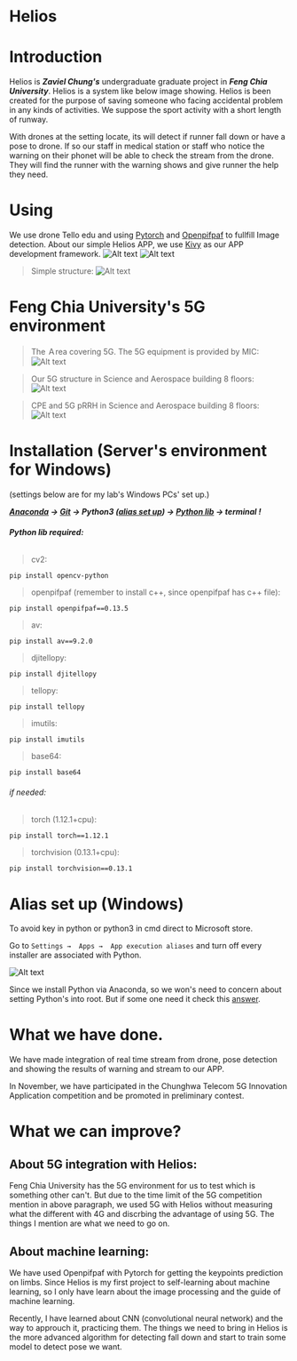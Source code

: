 # Helios 
# Introduction
Helios is ***Zaviel Chung's*** undergraduate graduate project in ***Feng Chia University***.
Helios is a system like below image showing. Helios is been created for the purpose of saving someone who facing accidental problem in any kinds of activities. We suppose the sport activity with a short length of runway. 

With drones at the setting locate, its will detect if runner fall down or have a pose to drone. If so our staff in medical station or staff who notice the warning on their phonet will be able to check the stream from the drone. They will find the runner with the warning shows and give runner the help they need. 
# Using
We use drone Tello edu and using [Pytorch](https://pytorch.org/) and [Openpifpaf](https://openpifpaf.github.io/intro.html) to fullfill Image detection. About our simple Helios APP, we use [Kivy](https://kivy.org/) as our APP development framework. 
![Alt text](screenshot/Helios_Structure.png)
![Alt text](screenshot/Helios_structureGIF.gif)
>Simple structure:
![Alt text](screenshot/simple_structure.png)
# Feng Chia University's 5G environment

>The Ａrea covering 5G. The 5G equipment is provided by MIC:
![Alt text](screenshot/FCU_ZoneOf5G.png)

>Our 5G structure in Science and Aerospace building 8 floors:
![Alt text](screenshot/FCU_5G_Structure.png)

>CPE and 5G pRRH in Science and Aerospace building 8 floors:
![Alt text](screenshot/SAB_8floors'_set.png)
# Installation (Server's environment for Windows)
(settings below are for my lab's Windows PCs' set up.)

***[Anaconda](https://docs.anaconda.com/anaconda/install/index.html) -> [Git](https://gitforwindows.org/
) -> Python3 ([alias set up](#alias-set-up-windows)) -> [Python lib](#python-lib-required) -> terminal !***

###### ***Python lib required:***
>cv2: 

    pip install opencv-python
     
>openpifpaf (remember to install c++, since openpifpaf has c++ file): 

    pip install openpifpaf==0.13.5
     
>av: 

    pip install av==9.2.0
     
>djitellopy: 

    pip install djitellopy
     
>tellopy: 

    pip install tellopy
     
>imutils: 

    pip install imutils

>base64: 

    pip install base64
    
###### if needed:
>torch (1.12.1+cpu):

    pip install torch==1.12.1 
    
>torchvision (0.13.1+cpu):

    pip install torchvision==0.13.1
     
# Alias set up (Windows)
To avoid key in python or python3 in cmd direct to Microsoft store.

Go to ```Settings →  Apps →  App execution aliases``` and turn off every installer are associated with Python.

![Alt text](screenshot/windowsapp_alias.png)

Since we install Python via Anaconda, so we won's need to concern about setting Python's into root. But if some one need it check this [answer](https://stackoverflow.com/a/58773979).
# What we have done.
We have made integration of real time stream from drone, pose detection and showing the results of warning and stream to our APP.  

In November, we have participated in the Chunghwa Telecom 5G Innovation Application competition and be promoted in preliminary contest. 
# What we can improve?
## About 5G integration with Helios:

  Feng Chia University has the 5G environment for us to test which is something other can't. But due to the time limit of the 5G competition mention in above paragraph, we used 5G with Helios without measuring what the different with 4G and discrbing the advantage of using 5G. The things I mention are what we need to go on.
## About machine learning:

  We have used Openpifpaf with Pytorch for getting the keypoints prediction on limbs. Since Helios is my first project to self-learning about machine learning, so I only have learn about the image processing and the guide of machine learning. 
  
  Recently, I have learned about CNN (convolutional neural network) and the way to approuch it, practicing them. The things we need to bring in Helios is the more advanced algorithm for detecting fall down and start to train some model to detect pose we want.
